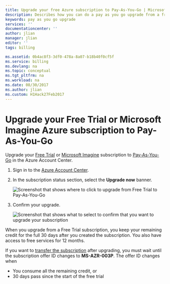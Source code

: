 ```yaml
---
title: Upgrade your free Azure subscription to Pay-As-You-Go | Microsoft Docs
description: Describes how you can do a pay as you go upgrade from a free subscription and the requirements
keywords: pay as you go upgrade
services: ''
documentationcenter: ''
author: jlian
manager: jlian
editor: ''
tags: billing

ms.assetid: 0b4ac8f3-3df0-478a-8a07-b18b40f0cf5f
ms.service: billing
ms.devlang: na
ms.topic: conceptual
ms.tgt_pltfrm: na
ms.workload: na
ms.date: 08/30/2017
ms.author: jlian
ms.custom: H1Hack27Feb2017
---
```

# Upgrade your Free Trial or Microsoft Imagine Azure subscription to Pay-As-You-Go

Upgrade your [Free Trial](https://azure.microsoft.com/free/) or [Microsoft Imagine](https://azure.microsoft.com/offers/ms-azr-0144p/) subscription to [Pay-As-You-Go](https://azure.microsoft.com/offers/ms-azr-0003p/) in the Azure Account Center.

1. Sign in to the [Azure Account Center](https://account.windowsazure.com/subscriptions).
2. In the subscription status section, select the **Upgrade now** banner.
   
    ![Screenshot that shows where to click to upgrade from Free Trial to Pay-As-You-Go](./media/billing-upgrade-azure-subscription/billpage.png)
3. Confirm your upgrade.
   
    ![Screenshot that shows what to select to confirm that you want to upgrade your subscription](./media/billing-upgrade-azure-subscription/Upgrade.png)

 When you upgrade from a Free Trial subscription, you keep your remaining credit for the full 30 days after you created the subscription. You also have access to free services for 12 months.
 
 If you want to [transfer the subscription](billing-subscription-transfer.md) after upgrading, you must wait until the subscription offer ID changes to **MS-AZR-003P**. The offer ID changes when

* You consume all the remaining credit, or
* 30 days pass since the start of the free trial
